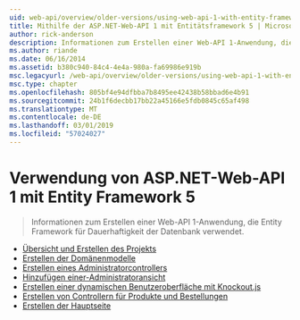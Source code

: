 ```yaml
---
uid: web-api/overview/older-versions/using-web-api-1-with-entity-framework-5/index
title: Mithilfe der ASP.NET-Web-API 1 mit Entitätsframework 5 | Microsoft-Dokumentation
author: rick-anderson
description: Informationen zum Erstellen einer Web-API 1-Anwendung, die Entity Framework für Dauerhaftigkeit der Datenbank verwendet.
ms.author: riande
ms.date: 06/16/2014
ms.assetid: b380c940-84c4-4e4a-980a-fa69986e919b
msc.legacyurl: /web-api/overview/older-versions/using-web-api-1-with-entity-framework-5
msc.type: chapter
ms.openlocfilehash: 805bf4e94dfbba7b8495ee42438b58bbad6e4b91
ms.sourcegitcommit: 24b1f6decbb17bb22a45166e5fdb0845c65af498
ms.translationtype: MT
ms.contentlocale: de-DE
ms.lasthandoff: 03/01/2019
ms.locfileid: "57024027"
---
```

<a name="using-aspnet-web-api-1-with-entity-framework-5"></a>Verwendung von ASP.NET-Web-API 1 mit Entity Framework 5
====================
> Informationen zum Erstellen einer Web-API 1-Anwendung, die Entity Framework für Dauerhaftigkeit der Datenbank verwendet.


- [Übersicht und Erstellen des Projekts](using-web-api-with-entity-framework-part-1.md)
- [Erstellen der Domänenmodelle](using-web-api-with-entity-framework-part-2.md)
- [Erstellen eines Administratorcontrollers](using-web-api-with-entity-framework-part-3.md)
- [Hinzufügen einer-Administratoransicht](using-web-api-with-entity-framework-part-4.md)
- [Erstellen einer dynamischen Benutzeroberfläche mit Knockout.js](using-web-api-with-entity-framework-part-5.md)
- [Erstellen von Controllern für Produkte und Bestellungen](using-web-api-with-entity-framework-part-6.md)
- [Erstellen der Hauptseite](using-web-api-with-entity-framework-part-7.md)
